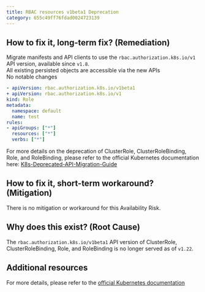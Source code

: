 ```yaml
---
title: RBAC resources v1beta1 Deprecation
category: 655c49ff76fdad0024723139
---
```


## How to fix it, long-term fix? (Remediation)

Migrate manifests and API clients to use the `rbac.authorization.k8s.io/v1` API version, available since `v1.8`.  
All existing persisted objects are accessible via the new APIs  
No notable changes

```yaml sample-pod
- apiVersion: rbac.authorization.k8s.io/v1beta1
+ apiVersion: rbac.authorization.k8s.io/v1
kind: Role
metadata:
  namespace: default
  name: test
rules:
- apiGroups: ["*"]
  resources: ["*"]
  verbs: ["*"]
```

For more details on the deprecation of ClusterRole, ClusterRoleBinding, Role, and RoleBinding, please refer to the official Kubernetes documentation here:  [K8s-Deprecated-API-Migration-Guide](https://kubernetes.io/docs/reference/using-api/deprecation-guide/)

## How to fix it, short-term workaround? (Mitigation)

There is no mitigation or workaround for this Availability Risk.

## Why does this exist? (Root Cause)

The `rbac.authorization.k8s.io/v1beta1` API version of ClusterRole, ClusterRoleBinding, Role, and RoleBinding is no longer served as of `v1.22`.

## Additional resources

For more details, please refer to the [official Kubernetes documentation](https://kubernetes.io/docs/reference/using-api/deprecation-guide/#rbac-resources-v122)